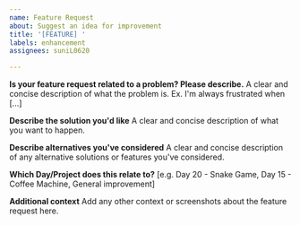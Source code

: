 ```yaml
---
name: Feature Request
about: Suggest an idea for improvement
title: '[FEATURE] '
labels: enhancement
assignees: suniL0620

---
```


**Is your feature request related to a problem? Please describe.**
A clear and concise description of what the problem is. Ex. I'm always frustrated when [...]

**Describe the solution you'd like**
A clear and concise description of what you want to happen.

**Describe alternatives you've considered**
A clear and concise description of any alternative solutions or features you've considered.

**Which Day/Project does this relate to?**
[e.g. Day 20 - Snake Game, Day 15 - Coffee Machine, General improvement]

**Additional context**
Add any other context or screenshots about the feature request here.
